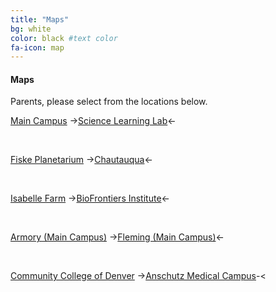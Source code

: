 ```yaml
---
title: "Maps"
bg: white 
color: black #text color
fa-icon: map
---
```


#### Maps
Parents, please select from the locations below.
&nbsp;

[Main Campus](http://sciencediscovery.colorado.edu/wp-content/uploads/2013/05/440-MC-parking.pdf)
->[Science Learning Lab](http://sciencediscovery.colorado.edu/wp-content/uploads/2013/05/SLL.pdf)<-

&nbsp;

[Fiske Planetarium](http://sciencediscovery.colorado.edu/wp-content/uploads/2011/12/Fiske-Parking-2015.jpg)
->[Chautauqua](http://sciencediscovery.colorado.edu/wp-content/uploads/2013/05/Chautaqua-drop-off.pdf)<-

&nbsp;

[Isabelle Farm](http://sciencediscovery.colorado.edu/wp-content/uploads/2013/05/Isabelle-Farm-drop-off.pdf)
->[BioFrontiers Institute](http://sciencediscovery.colorado.edu/wp-content/uploads/2013/05/JSCBB-Parking.pdf)<-

&nbsp;

[Armory (Main Campus)](http://sciencediscovery.colorado.edu/wp-content/uploads/2013/05/Armory-drop-off.pdf)
->[Fleming (Main Campus)](http://sciencediscovery.colorado.edu/wp-content/uploads/2011/12/Fleming-Parking-2015.pdf)<-

&nbsp;

[Community College of Denver](http://goo.gl/maps/R8dJs)
->[Anschutz Medical Campus](http://sciencediscovery.colorado.edu/wp-content/uploads/2013/05/Anschutz-drop-offpick-up.pdf)-<
